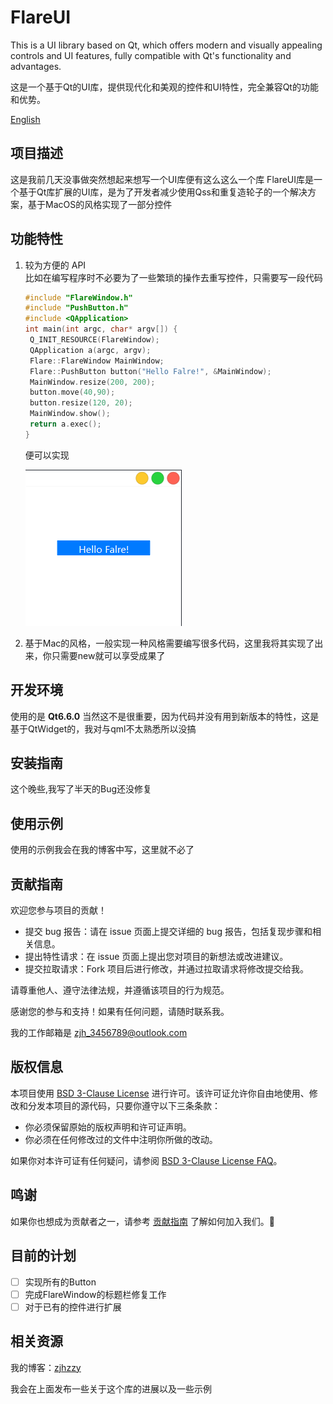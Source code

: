 # FlareUI

This is a UI library based on Qt, which offers modern and visually appealing controls and UI features, fully compatible with Qt's functionality and advantages.

这是一个基于Qt的UI库，提供现代化和美观的控件和UI特性，完全兼容Qt的功能和优势。

[English](README_EN.md)

## 项目描述

这是我前几天没事做突然想起来想写一个UI库便有这么这么一个库
FlareUI库是一个基于Qt库扩展的UI库，是为了开发者减少使用Qss和重复造轮子的一个解决方案，基于MacOS的风格实现了一部分控件

## 功能特性

1. 较为方便的 API<br>比如在编写程序时不必要为了一些繁琐的操作去重写控件，只需要写一段代码

   ```cpp
   #include "FlareWindow.h"
   #include "PushButton.h"
   #include <QApplication>
   int main(int argc, char* argv[]) {
   	Q_INIT_RESOURCE(FlareWindow);
   	QApplication a(argc, argv);
   	Flare::FlareWindow MainWindow;
   	Flare::PushButton button("Hello Falre!", &MainWindow);
   	MainWindow.resize(200, 200);
   	button.move(40,90);
   	button.resize(120, 20);
   	MainWindow.show();
   	return a.exec();
   }
   ```

   便可以实现

   ![窗口代码](assets\MainWindow.png)

   

2. 基于Mac的风格，一般实现一种风格需要编写很多代码，这里我将其实现了出来，你只需要new就可以享受成果了

## 开发环境

使用的是 **Qt6.6.0** 当然这不是很重要，因为代码并没有用到新版本的特性，这是基于QtWidget的，我对与qml不太熟悉所以没搞

## 安装指南

这个晚些,我写了半天的Bug还没修复

## 使用示例

使用的示例我会在我的博客中写，这里就不必了

## 贡献指南

欢迎您参与项目的贡献！

- 提交 bug 报告：请在 issue 页面上提交详细的 bug 报告，包括复现步骤和相关信息。
- 提出特性请求：在 issue 页面上提出您对项目的新想法或改进建议。
- 提交拉取请求：Fork 项目后进行修改，并通过拉取请求将修改提交给我。

请尊重他人、遵守法律法规，并遵循该项目的行为规范。

感谢您的参与和支持！如果有任何问题，请随时联系我。

我的工作邮箱是 zjh_3456789@outlook.com

## 版权信息

本项目使用 [BSD 3-Clause License](https://opensource.org/licenses/BSD-3-Clause) 进行许可。该许可证允许你自由地使用、修改和分发本项目的源代码，只要你遵守以下三条条款：

- 你必须保留原始的版权声明和许可证声明。
- 你必须在任何修改过的文件中注明你所做的改动。

如果你对本许可证有任何疑问，请参阅 [BSD 3-Clause License FAQ](https://www.gnu.org/licenses/license-list.en.html#ModifiedBSD)。

## 鸣谢

如果你也想成为贡献者之一，请参考 [贡献指南](https://bing.vcanbb.top/web/#如何贡献) 了解如何加入我们。👏

## 目前的计划

- [ ] 实现所有的Button
- [ ] 完成FlareWindow的标题栏修复工作
- [ ] 对于已有的控件进行扩展

## 相关资源

我的博客：[zjhzzy](zjhzzy.github.io)

我会在上面发布一些关于这个库的进展以及一些示例